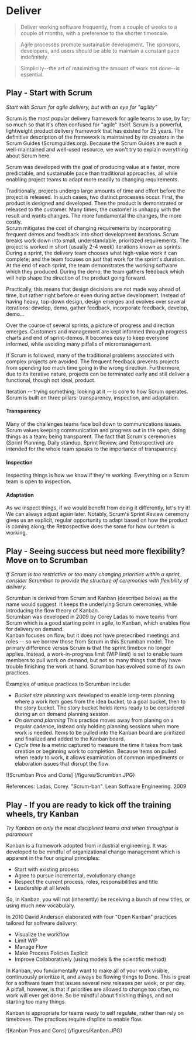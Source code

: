 # Deliver

> Deliver working software frequently, from a couple of weeks to a couple of months, with a preference to the shorter timescale.

> Agile processes promote sustainable development. The sponsors, developers, and users should be able to maintain a constant pace indefinitely.

> Simplicity--the art of maximizing the amount of work not done--is essential.

## Play - Start with Scrum

*Start with Scrum for agile delivery, but with an eye for "agility"*

Scrum is the most popular delivery framework for agile teams to use, by far; so much so that it's often confused for "agile" itself. Scrum is a powerful, lightweight product delivery framework that has existed for 25 years. The definitive description of the framework is maintained by its creators in the Scrum Guides (Scrumguides.org). Because the Scrum Guides are such a well-maintained and well-used resource, we won't try to explain everything about Scrum here. 

Scrum was developed with the goal of producing value at a faster, more predictable, and sustainable pace than traditional approaches, all while enabling project teams to adapt more readily to changing requirements.  

Traditionally, projects undergo large amounts of time and effort before the project is released.  In such cases, two distinct processes occur.  First, the product is designed and developed.  Then the product is demonstrated or released to the customer.  Many times, the customer is unhappy with the result and wants changes.  The more fundamental the changes, the more costly.  
Scrum mitigates the cost of changing requirements by incorporating frequent demos and feedback into short development iterations.  Scrum breaks work down into small, understandable, prioritized requirements. 
The project is worked in short (usually 2-4 week) iterations known as sprints.  During a sprint, the delivery team chooses what high-value work it can complete; and the team focuses on just that work for the sprint's duration. At the end of each sprint, the team demonstrates the working software which they produced.  During the demo, the team gathers feedback which will help shape the direction of the product going forward.

Practically, this means that design decisions are not made way ahead of time, but rather right before or even during active development.  Instead of having heavy, top-down design, design emerges and evolves over several iterations: develop, demo, gather feedback, incorporate feedback, develop, demo…

Over the course of several sprints, a picture of progress and direction emerges.  Customers and management are kept informed through progress charts and end of sprint-demos.  It becomes easy to keep everyone informed, while avoiding many pitfalls of micromanagement.

If Scrum is followed, many of the traditional problems associated with complex projects are avoided.  The frequent feedback prevents projects from spending too much time going in the wrong direction.  Furthermore, due to its iterative nature, projects can be terminated early and still deliver a functional, though not ideal, product.

Iteration -- trying something; looking at it -- is core to how Scrum operates. Scrum is built on three pillars: transparency, inspection, and adaptation.

#### Transparency
Many of the challenges teams face boil down to communications issues. Scrum values keeping communication and progress out in the open; doing things as a team; being transparent. 
The fact that Scrum's ceremonies (Sprint Planning, Daily standup, Sprint Review, and Retrospective) are intended for the whole team speaks to the importance of transparency. 

#### Inspection
Inspecting things is how we know if they're working. Everything on a Scrum team is open to inspection. 

#### Adaptation
As we inspect things, if we would benefit from doing it differently, let's try it! We can always adjust again later. Notably, Scrum's Sprint Review ceremony gives us an explicit, regular opportunity to adapt based on how the product is coming along; the Retrospective does the same for how our team is working.



## Play - Seeing success but need more flexibility? Move on to Scrumban

*If Scrum is too restrictive or too many changing priorities within a sprint, consider Scrumban to provide the structure of ceremonies with flexibility of delivery.*

Scrumban is derived from Scrum and Kanban (described below) as the name would suggest.  It keeps the underlying Scrum ceremonies, while introducing the flow theory of Kanban.  
Scrumban was developed in 2009 by Corey Ladas to move teams from Scrum which is a good starting point in agile, to Kanban, which enables flow for delivery on demand.  
Kanban focuses on flow, but it does not have presecribed meetings and roles -- so we borrow those from Scrum in this Scrumban model. 
The primary difference versus Scrum is that the sprint timebox no longer applies. Instead, a work-in-progress limit (WIP limit) is set to enable team members to pull work on demand, 
but not so many things that they have trouble finishing the work at hand. Scrumban has evolved some of its own practices.  

Examples of unique practices to Scrumban include:
 - *Bucket size planning* was developed to enable long-term planning where a work item goes from the idea bucket, to a goal bucket, then to the story bucket.  The story bucket holds items ready to be considered during an on demand planning session.
 - *On demand planning* This practice moves away from planing on a regular cadence, instead only holding planning sessions when more work is needed.  Items to be pulled into the Kanban board are priritized and finalized and added to the Kanban board.
 - *Cycle time* Is a metric captured to measure the time it takes from task creation or beginning work to completion.  Because items on pulled when ready to work, it allows examination of common impediments or elaboration issues that disrupt the flow.

![Scrumban Pros and Cons] (/figures/Scrumban.JPG)

References: 
Ladas, Corey. "Scrum-ban". Lean Software Engineering. 2009

## Play - If you are ready to kick off the training wheels, try Kanban
*Try Kanban on only the most disciplined teams and when throughput is paramount*

Kanban is a framework adopted from industrial engineering.  It was developed to be mindful of organizational change management which is apparent in the four original principles:
- Start with existing process
- Agree to pursue incremental, evolutionary change
- Respect the current process, roles, responsibilities and title
- Leadership at all levels

So, in Kanban, you will not (inherently) be receiving a bunch of new titles, or using much new vocabulary.

In 2010 David Anderson elaborated with four "Open Kanban" practices tailored for software delivery:
- Visualize the workflow
- Limit WIP
- Manage Flow
- Make Process Policies Explicit
- Improve Collaboratively (using models & the scientific method)

In Kanban, you fundamentally want to make all of your work visible, continuously prioritize it, and always be flowing things to Done. This is great for a software team that issues several new releases per week, or per day. 
A pitfall, however, is that if priorities are allowed to change too often, no work will ever get done. So be mindful about finishing things, and not starting too many things.

Kanban is appropriate for teams ready to self regulate, rather than rely on timeboxes. The practices require displine to enable flow.

![Kanban Pros and Cons] (/figures/Kanban.JPG)
